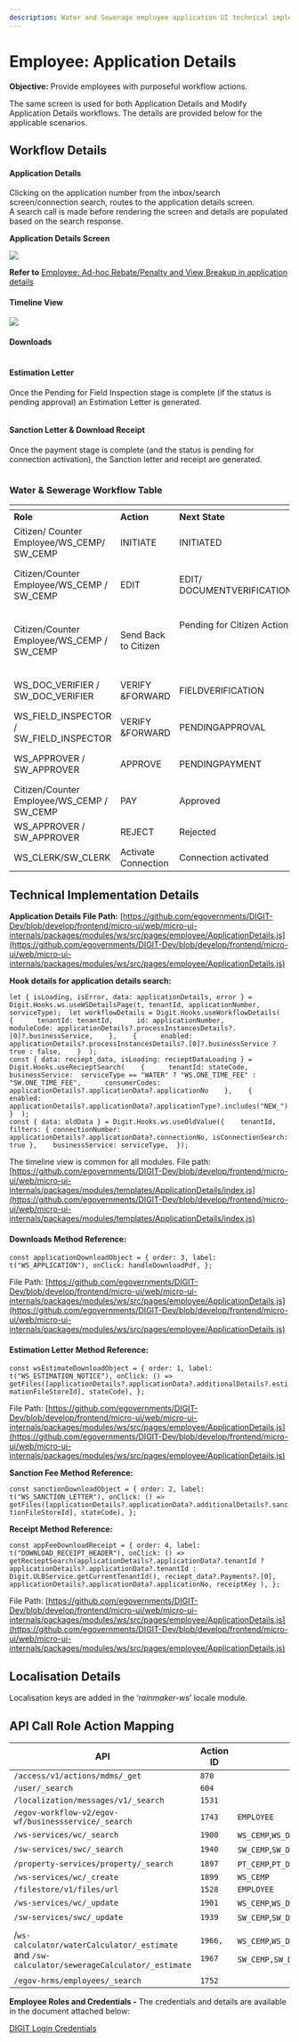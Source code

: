```yaml
---
description: Water and Sewerage employee application UI technical implementation doc
---
```


# Employee: Application Details

**Objective:** Provide employees with purposeful workflow actions.&#x20;

The same screen is used for both Application Details and Modify Application Details workflows. The details are provided below for the applicable scenarios.

## Workflow Details

#### **Application Details**

Clicking on the application number from the inbox/search screen/connection search, routes to the application details screen.\
A search call is made before rendering the screen and details are populated based on the search response.

**Application Details Screen**

![](<../../../../../.gitbook/assets/image (451).png>)

**Refer to** [Employee: Ad-hoc Rebate/Penalty and View Breakup in application details](employee-ad-hoc-rebate-penalty-and-view-breakup.md)

#### **Timeline View**

![](<../../../../../.gitbook/assets/image (345).png>)

#### **Downloads** <a href="#downloads" id="downloads"></a>

<figure><img src="../../../../../.gitbook/assets/image (359).png" alt=""><figcaption></figcaption></figure>

#### Estimation Letter

Once the Pending for Field Inspection stage is complete (if the status is pending approval) an Estimation Letter is generated.

<figure><img src="../../../../../.gitbook/assets/image (421).png" alt=""><figcaption></figcaption></figure>

#### Sanction Letter & Download Receipt

Once the payment stage is complete (and the status is pending for connection activation), the Sanction letter and receipt are generated.

<figure><img src="../../../../../.gitbook/assets/image (445).png" alt=""><figcaption></figcaption></figure>

### **Water & Sewerage Workflow Table**

<table data-header-hidden><thead><tr><th width="193"></th><th width="226"></th><th></th><th></th></tr></thead><tbody><tr><td><strong>Role</strong></td><td><strong>Action</strong></td><td><strong>Next State</strong></td><td><strong>Status</strong></td></tr><tr><td>Citizen/ Counter Employee/WS_CEMP/ SW_CEMP</td><td>INITIATE</td><td>INITIATED</td><td>INITIATED</td></tr><tr><td>Citizen/Counter Employee/WS_CEMP / SW_CEMP</td><td>EDIT</td><td>EDIT/ DOCUMENTVERIFICATION</td><td>Pending for Document Verification</td></tr><tr><td>Citizen/Counter Employee/WS_CEMP / SW_CEMP</td><td>Send Back to Citizen</td><td><p>Pending for Citizen Action</p><p><br><br></p></td><td>Pending for Citizen Action</td></tr><tr><td>WS_DOC_VERIFIER / SW_DOC_VERIFIER</td><td>VERIFY &#x26;FORWARD</td><td>FIELDVERIFICATION</td><td>Pending for Field Verification</td></tr><tr><td>WS_FIELD_INSPECTOR / SW_FIELD_INSPECTOR</td><td>VERIFY &#x26;FORWARD</td><td>PENDINGAPPROVAL</td><td>Pending for APproval</td></tr><tr><td>WS_APPROVER / SW_APPROVER</td><td>APPROVE</td><td>PENDINGPAYMENT</td><td>Pending for Payment</td></tr><tr><td>Citizen/Counter Employee/WS_CEMP / SW_CEMP</td><td>PAY</td><td>Approved</td><td><p>Approved</p><p> </p></td></tr><tr><td>WS_APPROVER / SW_APPROVER</td><td>REJECT</td><td>Rejected</td><td>Rejected</td></tr><tr><td>WS_CLERK/SW_CLERK</td><td>Activate Connection</td><td>Connection activated</td><td>Connection activated</td></tr></tbody></table>

## **Technical Implementation Details**

**Application Details File Path:** [https://github.com/egovernments/DIGIT-Dev/blob/develop/frontend/micro-ui/web/micro-ui-internals/packages/modules/ws/src/pages/employee/ApplicationDetails.js](https://github.com/egovernments/DIGIT-Dev/blob/develop/frontend/micro-ui/web/micro-ui-internals/packages/modules/ws/src/pages/employee/ApplicationDetails.js)

**Hook details for application details search:**

```
let { isLoading, isError, data: applicationDetails, error } = Digit.Hooks.ws.useWSDetailsPage(t, tenantId, applicationNumber, serviceType);  let workflowDetails = Digit.Hooks.useWorkflowDetails(    {      tenantId: tenantId,      id: applicationNumber,      moduleCode: applicationDetails?.processInstancesDetails?.[0]?.businessService,    },    {      enabled: applicationDetails?.processInstancesDetails?.[0]?.businessService ? true : false,    }  );
const { data: reciept_data, isLoading: recieptDataLoading } = Digit.Hooks.useRecieptSearch(    {      tenantId: stateCode,      businessService:  serviceType == "WATER" ? "WS.ONE_TIME_FEE" : "SW.ONE_TIME_FEE",      consumerCodes: applicationDetails?.applicationData?.applicationNo    },    {      enabled: applicationDetails?.applicationData?.applicationType?.includes("NEW_")    }  );
const { data: oldData } = Digit.Hooks.ws.useOldValue({    tenantId,    filters: { connectionNumber: applicationDetails?.applicationData?.connectionNo, isConnectionSearch: true },    businessService: serviceType,  });
```

The timeline view is common for all modules. File path: [https://github.com/egovernments/DIGIT-Dev/blob/develop/frontend/micro-ui/web/micro-ui-internals/packages/modules/templates/ApplicationDetails/index.js](https://github.com/egovernments/DIGIT-Dev/blob/develop/frontend/micro-ui/web/micro-ui-internals/packages/modules/templates/ApplicationDetails/index.js)

#### Downloads Method Reference:

`const applicationDownloadObject = { order: 3, label: t("WS_APPLICATION"), onClick: handleDownloadPdf, };`&#x20;

File Path: [https://github.com/egovernments/DIGIT-Dev/blob/develop/frontend/micro-ui/web/micro-ui-internals/packages/modules/ws/src/pages/employee/ApplicationDetails.js](https://github.com/egovernments/DIGIT-Dev/blob/develop/frontend/micro-ui/web/micro-ui-internals/packages/modules/ws/src/pages/employee/ApplicationDetails.js)

#### Estimation Letter Method Reference:

`const wsEstimateDownloadObject = { order: 1, label: t("WS_ESTIMATION_NOTICE"), onClick: () => getFiles([applicationDetails?.applicationData?.additionalDetails?.estimationFileStoreId], stateCode), };`

File Path: [https://github.com/egovernments/DIGIT-Dev/blob/develop/frontend/micro-ui/web/micro-ui-internals/packages/modules/ws/src/pages/employee/ApplicationDetails.js](https://github.com/egovernments/DIGIT-Dev/blob/develop/frontend/micro-ui/web/micro-ui-internals/packages/modules/ws/src/pages/employee/ApplicationDetails.js)

**Sanction Fee Method Reference:**

`const sanctionDownloadObject = { order: 2, label: t("WS_SANCTION_LETTER"), onClick: () => getFiles([applicationDetails?.applicationData?.additionalDetails?.sanctionFileStoreId], stateCode), };`

**Receipt Method Reference:**

`const appFeeDownloadReceipt = { order: 4, label: t("DOWNLOAD_RECEIPT_HEADER"), onClick: () => getRecieptSearch(applicationDetails?.applicationData?.tenantId ? applicationDetails?.applicationData?.tenantId : Digit.ULBService.getCurrentTenantId(), reciept_data?.Payments?.[0], applicationDetails?.applicationData?.applicationNo, receiptKey ), };`&#x20;

File Path: [https://github.com/egovernments/DIGIT-Dev/blob/develop/frontend/micro-ui/web/micro-ui-internals/packages/modules/ws/src/pages/employee/ApplicationDetails.js](https://github.com/egovernments/DIGIT-Dev/blob/develop/frontend/micro-ui/web/micro-ui-internals/packages/modules/ws/src/pages/employee/ApplicationDetails.js)

## **Localisation Details**

Localisation keys are added in the ‘_rainmaker-ws_’ locale module.

## **API Call Role Action Mapping**

| API                                                                                          | Action ID                                         | Roles                                                                                                                                                                                                          |
| -------------------------------------------------------------------------------------------- | ------------------------------------------------- | -------------------------------------------------------------------------------------------------------------------------------------------------------------------------------------------------------------- |
| `/access/v1/actions/mdms/_get`                                                               | `870`                                             |                                                                                                                                                                                                                |
| `/user/_search`                                                                              | `604`                                             |                                                                                                                                                                                                                |
| `/localization/messages/v1/_search`                                                          | `1531`                                            |                                                                                                                                                                                                                |
| `/egov-workflow-v2/egov-wf/businessservice/_search`                                          | `1743`                                            | `EMPLOYEE`                                                                                                                                                                                                     |
| `/ws-services/wc/_search`                                                                    | `1900`                                            | `WS_CEMP`,`WS_DOC_VERIFIER`,`WS_FIELD_INSPECTOR`,`WS_APPROVER`,`WS_CLERK`                                                                                                                                      |
| `/sw-services/swc/_search`                                                                   | `1940`                                            | `SW_CEMP`,`SW_DOC_VERIFIER`,`SW_FIELD_INSPECTOR`,`SW_CLERK`                                                                                                                                                    |
| `/property-services/property/_search`                                                        | `1897`                                            | `PT_CEMP`,`PT_DOC_VERIFIER`,`PT_FIELD_INSPECTOR`,`PT_APPROVER`                                                                                                                                                 |
| `/ws-services/wc/_create`                                                                    | `1899`                                            | `WS_CEMP`                                                                                                                                                                                                      |
| `/filestore/v1/files/url`                                                                    | `1528`                                            | `EMPLOYEE`                                                                                                                                                                                                     |
| `/ws-services/wc/_update`                                                                    | `1901`                                            | `WS_CEMP`,`WS_DOC_VERIFIER`,`WS_FIELD_INSPECTOR`,`WS_APPROVER`,`WS_CLERK`                                                                                                                                      |
| `/sw-services/swc/_update`                                                                   | `1939`                                            | `SW_CEMP`,`SW_DOC_VERIFIER`,`SW_FIELD_INSPECTOR`,`SW_CLERK`                                                                                                                                                    |
| /`ws-calculator/waterCalculator/_estimate` and `/sw-calculator/sewerageCalculator/_estimate` | <p><code>1966,</code></p><p><code>1967</code></p> | <p><code>WS_CEMP</code>,<code>WS_DOC_VERIFIER</code>,<code>WS_FIELD_INSPECTOR</code>,<code>WS_APPROVER</code>,<code>WS_CLERK</code></p><p><code>SW_CEMP,SW_DOC_VERIFIER,SW_FIELD_INSPECTOR,SW_CLERK</code></p> |
| `/egov-hrms/employees/_search`                                                               | `1752`                                            |                                                                                                                                                                                                                |

&#x20;**Employee Roles and Credentials -** The credentials and details are available in the document attached below:

[<img src="https://developers.google.com/drive/images/drive_icon.png" alt="" data-size="line">DIGIT Login Credentials](https://docs.google.com/spreadsheets/d/15p6dmlVUXvopvzyyG06ty2rxtffSMQxN5F2l2FSWoFA/edit#gid=0)

